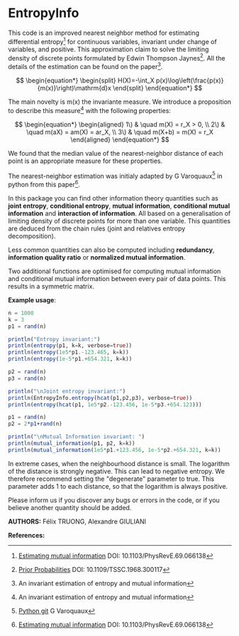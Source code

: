 # EntropyInfo

This code is an improved nearest neighbor method for estimating differential entropy[^1] for continuous variables, invariant under change of variables, and positive. This approximation claim to solve the limiting density of discrete points formulated by Edwin Thompson Jaynes[^2]. All the details of the estimation can be found on the paper[^4].

$$
\begin{equation*}
\begin{split}
H(X)=-\int_X p(x)\log\left(\frac{p(x)}{m(x)}\right)\mathrm{d}x
\end{split}
\end{equation*}
$$

The main novelty is m(x) the invariante measure.
We introduce a proposition to describe this measure[^4] with the following properties:

$$
\begin{equation*}
\begin{aligned}
1\) & \quad m(X) = r_X > 0, \\
2\) & \quad m(aX) = am(X) = ar_X, \\
3\) & \quad m(X+b) = m(X) = r_X
\end{aligned}
\end{equation*}
$$

We found that the median value of the nearest-neighbor distance of each point is an appropriate measure for these properties.

The nearest-neighbor estimation was initialy adapted by G Varoquaux[^3] in python from this paper[^1].

In this package you can find other information theory quantities such as **joint entropy**, **conditional entropy**, **mutual information**, **conditional mutual information** and **interaction of information**. All based on a generalisation of limiting density of discrete points for more than one variable. This quantities are deduced from the chain rules (joint and relatives entropy decomposition).

Less common quantities can also be computed including **redundancy**, **information quality ratio** or **normalized mutual information**.

Two additional functions are optimised for computing mutual information and conditional mutual information between every pair of data points. This results in a symmetric matrix.

**Example usage**:

```julia
n = 1000
k = 3
p1 = rand(n)

println("Entropy invariant:")
println(entropy(p1, k=k, verbose=true))
println(entropy(1e5*p1.-123.465, k=k))
println(entropy(1e-5*p1.+654.321, k=k))

p2 = rand(n)
p3 = rand(n)           

println("\nJoint entropy invariant:")
println(EntropyInfo.entropy(hcat(p1,p2,p3), verbose=true))
println(entropy(hcat(p1, 1e5*p2.-123.456, 1e-5*p3.+654.123)))

p1 = rand(n)
p2 = 2*p1+rand(n)

println("\nMutual Information invariant: ")
println(mutual_information(p1, p2, k=k))
println(mutual_information(1e5*p1.+123.456, 1e-5*p2.+654.321, k=k))

```

In extreme cases, when the neighbourhood distance is small. The logarithm of the distance is strongly negative. This can lead to negative entropy. We therefore recommend setting the "degenerate" parameter to true. This parameter adds 1 to each distance, so that the logarithm is always positive.

Please inform us if you discover any bugs or errors in the code, or if you believe another quantity should be added.

[^1]: [Estimating mutual information](https://journals.aps.org/pre/abstract/10.1103/PhysRevE.69.066138) DOI: 10.1103/PhysRevE.69.066138
[^2]: [Prior Probabilities](https://ieeexplore.ieee.org/document/4082152) DOI: 10.1109/TSSC.1968.300117
[^3]: [Python git](https://gist.github.com/GaelVaroquaux/ead9898bd3c973c40429) G Varoquaux
[^4]: An invariant estimation of entropy and mutual information

**AUTHORS:** Félix TRUONG, Alexandre GIULIANI

**References:**